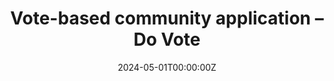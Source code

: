 ---
title: Vote-based community application – Do Vote
authors:
- Choi Seung Bin
- Kim Bo Sung
- admin
- Song Sung Min
- Bae Seong min
- Park Se Jin
date: "2024-05-01T00:00:00Z"

publication: "_2024 Summer Conference of KIIT_"

url_pdf: papers/투표 기반 커뮤니티 어플리케이션 - Do표.pdf
---